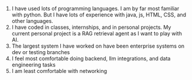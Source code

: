 1. I have used lots of programming languages. I am by far most familiar with python. But I have lots of experience with java, js, HTML, CSS, and other languages.
2. I have coded in classes, internships, and in personal projects. My current personal project is a RAG retrieval agent as I want to play with AI. 
3. The largest system I have worked on have been enterprise systems on dev or testing branches
4. I feel most comfortable doing backend, llm integrations, and data engineering tasks
5. I am least comfortable with networking 